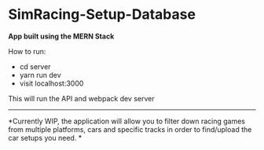# SimRacing-Setup-Database

**App built using the MERN Stack**

How to run:
  - cd server
  - yarn run dev
  - visit localhost:3000
  
This will run the API and webpack dev server

-------------------------------------------------------------

*Currently WIP, the application will allow you to filter down
racing games from multiple platforms, cars and specific tracks
in order to find/upload the car setups you need. *
